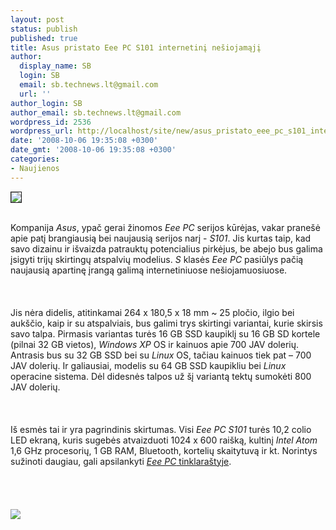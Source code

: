 ```yaml
---
layout: post
status: publish
published: true
title: Asus pristato Eee PC S101 internetinį nešiojamąjį
author:
  display_name: SB
  login: SB
  email: sb.technews.lt@gmail.com
  url: ''
author_login: SB
author_email: sb.technews.lt@gmail.com
wordpress_id: 2536
wordpress_url: http://localhost/site/new/asus_pristato_eee_pc_s101_internetini_nesiojamaji/
date: '2008-10-06 19:35:08 +0300'
date_gmt: '2008-10-06 19:35:08 +0300'
categories:
- Naujienos
---
```

<div class="imgright"><img src="http://tbn0.google.com/images?q=tbn:rVRdRN7mtpeZYM:http://www.portable-devices.net/wp-content/asus_logo_1.jpg" border="1"></div>
<p><br>Kompanija <i>Asus</i>, ypač gerai žinomos <i>Eee PC</i> serijos kūrėjas, vakar pranešė apie patį brangiausią bei naujausią serijos narį - <i>S101</i>. Jis kurtas taip, kad savo dizainu ir išvaizda patrauktų potencialius pirkėjus, be abejo bus galima įsigyti trijų skirtingų atspalvių modelius. <i>S</i> klasės <i>Eee PC</i> pasiūlys pačią naujausią apartinę įrangą galimą internetiniuose nešiojamuosiuose.<br />
<br><br />
<br>Jis nėra didelis, atitinkamai 264 x 180,5 x 18 mm ~ 25 pločio, ilgio bei aukščio, kaip ir su atspalviais, bus galimi trys skirtingi variantai, kurie skirsis savo talpa. Pirmasis variantas turės 16 GB SSD kaupiklį su 16 GB SD kortele (pilnai 32 GB vietos), <i>Windows XP</i> OS ir kainuos apie 700 JAV dolerių. Antrasis bus su 32 GB SSD bei su <i>Linux</i> OS, tačiau kainuos tiek pat – 700 JAV dolerių. Ir galiausiai, modelis su 64 GB SSD kaupikliu bei <i>Linux</i> operacine sistema. Dėl didesnės talpos už šį variantą tektų sumokėti 800 JAV dolerių.<br />
<br><br />
<br>Iš esmės tai ir yra pagrindinis skirtumas. Visi <i>Eee PC S101</i> turės 10,2 colio LED ekraną, kuris sugebės atvaizduoti 1024 x 600 raišką, kultinį <i>Intel Atom</i> 1,6 GHz procesorių, 1 GB RAM, Bluetooth, kortelių skaitytuvą ir kt. Norintys sužinoti daugiau, gali apsilankyti <a class="ns" href="http://eeepc.net/asus-makes-the-eee-pc-s101-in-taiwan/"><i>Eee PC</i> tinklaraštyje</a>.<br />
<br><br />
<br><br><img src="http://www.techpowerup.com/img/08-10-04/asuss10101.jpg"><br><br />
<br><br />
<br><br />
<br></p>
